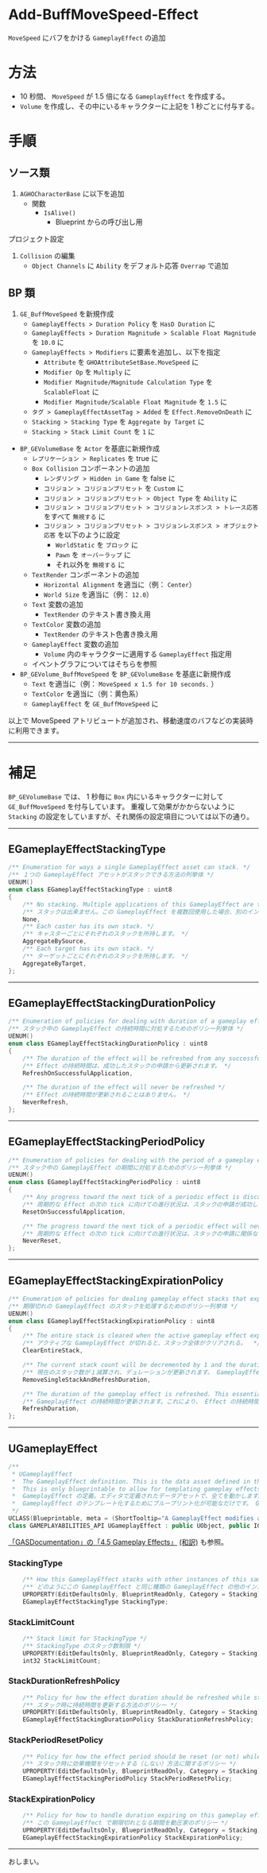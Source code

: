 # Add-BuffMoveSpeed-Effect
`MoveSpeed` にバフをかける `GameplayEffect` の追加

# 方法

* 10 秒間、 `MoveSpeed` が 1.5 倍になる `GameplayEffect` を作成する。
* `Volume` を作成し、その中にいるキャラクターに上記を 1 秒ごとに付与する。

# 手順

## ソース類

1. `AGHOCharacterBase` に以下を追加
	* 関数
		* `IsAlive()`
			* Blueprint からの呼び出し用

プロジェクト設定

1. `Collision` の編集
	* `Object Channels` に `Ability` をデフォルト応答 `Overrap` で追加

## BP 類

1. `GE_BuffMoveSpeed` を新規作成
	* `GameplayEffects > Duration Policy` を `HasD Duration` に
	* `GameplayEffects > Duration Magnitude > Scalable Float Magnitude` を `10.0` に
	* `GameplayEffects > Modifiers` に要素を追加し、以下を指定
		* `Attribute` を `GHOAttributeSetBase.MoveSpeed` に
		* `Modifier Op` を `Multiply` に
		* `Modifier Magnitude/Magnitude Calculation Type` を `ScalableFloat` に
		* `Modifier Magnitude/Scalable Float Magnitude` を `1.5` に
	* `タグ > GameplayEffectAssetTag > Added` を `Effect.RemoveOnDeath` に
	* `Stacking > Stacking Type` を `Aggregate by Target` に
	* `Stacking > Stack Limit Count` を `1` に
* `BP_GEVolumeBase` を `Actor` を基底に新規作成
	* `レプリケーション > Replicates` を true に
	* `Box Collision` コンポーネントの追加
		* `レンダリング > Hidden in Game` を false に
		* `コリジョン > コリジョンプリセット` を `Custom` に
		* `コリジョン > コリジョンプリセット > Object Type` を `Ability` に
		* `コリジョン > コリジョンプリセット > コリジョンレスポンス > トレース応答` をすべて `無視する` に
		* `コリジョン > コリジョンプリセット > コリジョンレスポンス > オブジェクト応答` を以下のように設定
			* `WorldStatic` を `ブロック` に
			* `Pawn` を `オーバーラップ` に
			* それ以外を `無視する` に
	* `TextRender` コンポーネントの追加
		* `Horizontal Alignment` を適当に（例： `Center`）
		* `World Size`  を適当に（例： `12.0`）
	* `Text` 変数の追加
		* `TextRender` のテキスト書き換え用
	* `TextColor` 変数の追加
		* `TextRender` のテキスト色書き換え用
	* `GameplayEffect` 変数の追加
		* `Volume` 内のキャラクターに適用する `GameplayEffect` 指定用
	* イベントグラフについてはそちらを参照
* `BP_GEVolume_BuffMoveSpeed` を `BP_GEVolumeBase` を基底に新規作成
	* `Text` を適当に（例： `MoveSpeed x 1.5 for 10 seconds.` ）
	* `TextColor` を適当に（例：黄色系）
	* `GameplayEffect` を `GE_BuffMoveSpeed` に



以上で MoveSpeed アトリビュートが追加され、移動速度のバフなどの実装時に利用できます。

-----
# 補足

`BP_GEVolumeBase` では、 1 秒毎に `Box` 内にいるキャラクターに対して `GE_BuffMoveSpeed` を付与しています。
重複して効果がかからないように `Stacking` の設定をしていますが、それ関係の設定項目については以下の通り。

-----
## EGameplayEffectStackingType
```c++
/** Enumeration for ways a single GameplayEffect asset can stack. */
/** １つの GameplayEffect アセットがスタックできる方法の列挙体 */
UENUM()
enum class EGameplayEffectStackingType : uint8
{
	/** No stacking. Multiple applications of this GameplayEffect are treated as separate instances. */
	/** スタックは出来ません。この GameplayEffect を複数回使用した場合、別のインスタンスとして扱われます。 */
	None,
	/** Each caster has its own stack. */
	/** キャスターごとにそれぞれのスタックを所持します。 */
	AggregateBySource,
	/** Each target has its own stack. */
	/** ターゲットごとにそれぞれのスタックを所持します。 */
	AggregateByTarget,
};
```

-----
## EGameplayEffectStackingDurationPolicy

```c++
/** Enumeration of policies for dealing with duration of a gameplay effect while stacking */
/** スタック中の GameplayEffect の持続時間に対処するためのポリシー列挙体 */
UENUM()
enum class EGameplayEffectStackingDurationPolicy : uint8
{
	/** The duration of the effect will be refreshed from any successful stack application */
	/** Effect の持続時間は、成功したスタックの申請から更新されます。 */
	RefreshOnSuccessfulApplication,

	/** The duration of the effect will never be refreshed */
	/** Effect の持続時間が更新されることはありません。 */
	NeverRefresh,
};
```

-----
## EGameplayEffectStackingPeriodPolicy

```c++
/** Enumeration of policies for dealing with the period of a gameplay effect while stacking */
/** スタック中の GameplayEffect の期間に対処するためのポリシー列挙体 */
UENUM()
enum class EGameplayEffectStackingPeriodPolicy : uint8
{
	/** Any progress toward the next tick of a periodic effect is discarded upon any successful stack application */
	/** 周期的な Effect の次の tick に向けての進行状況は、スタックの申請が成功した時点で破棄されます。 */
	ResetOnSuccessfulApplication,

	/** The progress toward the next tick of a periodic effect will never be reset, regardless of stack applications */
	/** 周期的な Effect の次の tick に向けての進行状況は、スタックの申請に関係なく、決してリセットされません。 */
	NeverReset,
};
```

-----
## EGameplayEffectStackingExpirationPolicy

```c++
/** Enumeration of policies for dealing gameplay effect stacks that expire (in duration based effects). */
/** 期限切れの GameplayEffect のスタックを処理するためのポリシー列挙体 */
UENUM()
enum class EGameplayEffectStackingExpirationPolicy : uint8
{
	/** The entire stack is cleared when the active gameplay effect expires  */
	/** アクティブな GameplayEffect が切れると、スタック全体がクリアされる。  */
	ClearEntireStack,

	/** The current stack count will be decremented by 1 and the duration refreshed. The GE is not "reapplied", just continues to exist with one less stacks. */
	/** 現在のスタック数が１減算され、デュレーションが更新されます。 GameplayEffect は「再適用」されず、スタック数が１つ減った状態で存在し続けます。 */
	RemoveSingleStackAndRefreshDuration,

	/** The duration of the gameplay effect is refreshed. This essentially makes the effect infinite in duration. This can be used to manually handle stack decrements via OnStackCountChange callback */
	/** GameplayEffect の持続時間が更新されます。これにより、 Effect の持続時間は実質的に無限になります。 OnStackCountChange コールバックでスタックの減少を手動で処理する場合に使用できます。 */
	RefreshDuration,
};
```

-----
## UGameplayEffect

```c++
/**
 * UGameplayEffect
 *	The GameplayEffect definition. This is the data asset defined in the editor that drives everything.
 *  This is only blueprintable to allow for templating gameplay effects. Gameplay effects should NOT contain blueprint graphs.
 *	GameplayEffect の定義。エディタで定義されたデータアセットで、全てを動かします。
 *  GameplayEffect のテンプレート化するためにブループリント化が可能なだけです。 GameplayEffect はグラフを含めることは出来ません。
 */
UCLASS(Blueprintable, meta = (ShortTooltip="A GameplayEffect modifies attributes and tags."))
class GAMEPLAYABILITIES_API UGameplayEffect : public UObject, public IGameplayTagAssetInterface
```

[「GASDocumentation」の「4.5 Gameplay Effects」](https://github.com/tranek/GASDocumentation#concepts-ge) [(和訳)](https://github.com/sentyaanko/GASDocumentation/blob/lang-ja/README.jp.md#concepts-ge) も参照。

### StackingType

```c++
	/** How this GameplayEffect stacks with other instances of this same GameplayEffect */
	/** どのようにこの GameplayEffect と同じ種類の GameplayEffect の他のインスタンスがスタックするか */
	UPROPERTY(EditDefaultsOnly, BlueprintReadOnly, Category = Stacking)
	EGameplayEffectStackingType	StackingType;
```

### StackLimitCount

```c++
	/** Stack limit for StackingType */
	/** StackingType のスタック数制限 */
	UPROPERTY(EditDefaultsOnly, BlueprintReadOnly, Category = Stacking)
	int32 StackLimitCount;
```

### StackDurationRefreshPolicy

```c++
	/** Policy for how the effect duration should be refreshed while stacking */
	/** スタック時に持続時間を更新する方法のポリシー */
	UPROPERTY(EditDefaultsOnly, BlueprintReadOnly, Category = Stacking)
	EGameplayEffectStackingDurationPolicy StackDurationRefreshPolicy;
```

### StackPeriodResetPolicy

```c++
	/** Policy for how the effect period should be reset (or not) while stacking */
	/** スタック時に効果機関をリセットする（しない）方法に関するポリシー */
	UPROPERTY(EditDefaultsOnly, BlueprintReadOnly, Category = Stacking)
	EGameplayEffectStackingPeriodPolicy StackPeriodResetPolicy;
```

### StackExpirationPolicy

```c++
	/** Policy for how to handle duration expiring on this gameplay effect */
	/** この GameplayEffect で期限切れとなる期間を動圧家のポリシー */
	UPROPERTY(EditDefaultsOnly, BlueprintReadOnly, Category = Stacking)
	EGameplayEffectStackingExpirationPolicy StackExpirationPolicy;

```



-----
おしまい。
